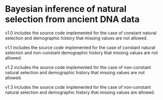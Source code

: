 # Bayesian inference of natural selection from ancient DNA data

v1.0 includes the source code implemented for the case of constant natural selection and demographic history that missing values are not allowed.

v1.1 includes the source code implemented for the case of constant natural selection and non-constant demographic history that missing values are not allowed.

v1.2 includes the source code implemented for the case of non-constant natural selection and demographic history that missing values are not allowed.

v1.3 includes the source code implemented for the case of non-constant natural selection and demographic history that missing values are allowed.
